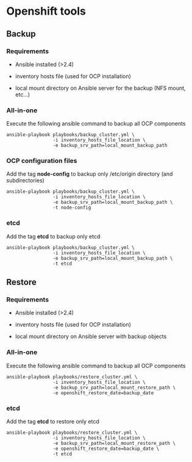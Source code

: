 # Openshift tools

## Backup

### Requirements

- Ansible installed (>2.4)

- inventory hosts file (used for OCP installation)

- local mount directory on Ansible server for the backup (NFS mount, etc...)

### All-in-one

Execute the following ansible command to backup all OCP components

```shell
ansible-playbook playbooks/backup_cluster.yml \
                 -i inventory_hosts_file_location \
                 -e backup_srv_path=local_mount_backup_path
```

### OCP configuration files

Add the tag **node-config**  to backup only /etc/origin directory (and subdirectories)

```shell
ansible-playbook playbooks/backup_cluster.yml \
                 -i inventory_hosts_file_location \
                 -e backup_srv_path=local_mount_backup_path \
                 -t node-config
```

### etcd

Add the tag **etcd**  to backup only etcd

```shell
ansible-playbook playbooks/backup_cluster.yml \
                 -i inventory_hosts_file_location \
                 -e backup_srv_path=local_mount_backup_path \
                 -t etcd
```

## Restore

### Requirements

- Ansible installed (>2.4)

- inventory hosts file (used for OCP installation)

- local mount directory on Ansible server with backup objects

### All-in-one

Execute the following ansible command to backup all OCP components

```shell
ansible-playbook playbooks/restore_cluster.yml \
                 -i inventory_hosts_file_location \
                 -e backup_srv_path=local_mount_restore_path \
                 -e openshift_restore_date=backup_date
```

### etcd

Add the tag **etcd**  to restore only etcd

```shell
ansible-playbook playbooks/restore_cluster.yml \
                 -i inventory_hosts_file_location \
                 -e backup_srv_path=local_mount_restore_path \
                 -e openshift_restore_date=backup_date \
                 -t etcd
```
